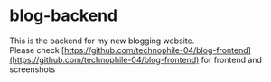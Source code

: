 # blog-backend
This is the backend for my new blogging website.
<br/>
Please check [https://github.com/technophile-04/blog-frontend](https://github.com/technophile-04/blog-frontend)
for frontend and screenshots
